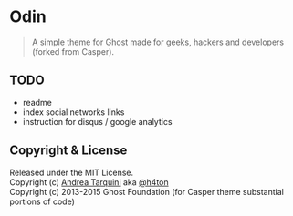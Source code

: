 # Odin

> A simple theme for Ghost made for geeks, hackers and developers (forked from Casper).

## TODO  
* readme
* index social networks links
* instruction for disqus / google analytics

## Copyright & License

Released under the MIT License.  
Copyright (c) [Andrea Tarquini](https://blog.h4t0n.com) aka [@h4ton](https://twitter.com/h4t0n)  
Copyright (c) 2013-2015 Ghost Foundation (for Casper theme substantial portions of code)
